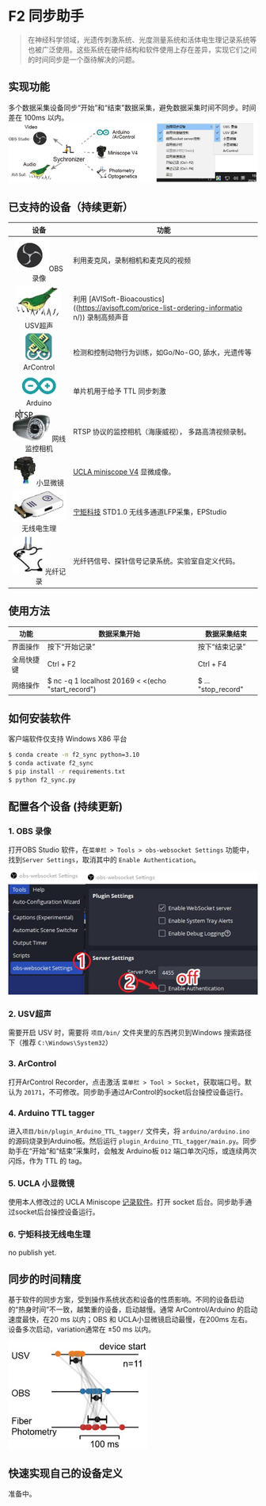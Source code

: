 # F2 同步助手

> 在神经科学领域，光遗传刺激系统、光度测量系统和活体电生理记录系统等也被广泛使用。这些系统在硬件结构和软件使用上存在差异，实现它们之间的时间同步是一个亟待解决的问题。



## 实现功能
多个数据采集设备同步“开始”和“结束”数据采集，避免数据采集时间不同步。时间差在 100ms 以内。
![image](images/function_snapshot.jpg)

## 已支持的设备（持续更新）

|                     设备                     | 功能                                                         |
| :------------------------------------------: | ------------------------------------------------------------ |
|  ![logo](images/OBSStudio_logo.jpg)OBS 录像  | 利用麦克风，录制相机和麦克风的视频                           |
|   ![logo](images/AVISoft_logo.jpg)USV超声    | 利用 [AVISoft-Bioacoustics]((https://avisoft.com/price-list-ordering-informatio n/)) 录制高频声音 |
| ![logo](images/ArControl_logo.jpg)ArControl  | 检测和控制动物行为训练，如Go/No-GO, 舔水，光遗传等           |
|   ![logo](images/Arduino_logo.jpg)Arduino    | 单片机用于给予 TTL 同步刺激                                  |
| ![logo](images/rtspCam_log.jpg)网线监控相机  | RTSP 协议的监控相机（海康威视）， 多路高清视频录制。         |
| ![logo](images/MiniscopeV4_logo.jpg)小显微镜 | [UCLA miniscope V4](https://open-ephys.org/miniscope-v4/miniscope-v4) 显微成像。 |
| ![logo](images/EPHYS_STD_logo.jpg)无线电生理 | [宁矩科技](http://www.neuramatrix.com.cn/) STD1.0 无线多通道LFP采集，EPStudio |
| ![logo](images/Photometry_logo.jpg)光纤记录  | 光纤钙信号、探针信号记录系统。实验室自定义代码。             |



## 使用方法

| 功能       | 数据采集开始                                       | 数据采集结束        |
| ---------- | -------------------------------------------------- | ------------------- |
| 界面操作   | 按下“开始记录”                                     | 按下“结束记录”      |
| 全局快捷键 | Ctrl + F2                                          | Ctrl + F4           |
| 网络操作   | $ nc -q 1 localhost 20169 < <(echo "start_record") | $ ... "stop_record" |



## 如何安装软件

客户端软件仅支持 Windows X86 平台

```bash
$ conda create -n f2_sync python=3.10
$ conda activate f2_sync
$ pip install -r requirements.txt
$ python f2_sync.py
```


## 配置各个设备 (持续更新)

### 1. OBS 录像

打开OBS Studio 软件，在`菜单栏 > Tools > obs-websocket Settings` 功能中，找到`Server Settings`，取消其中的 `Enable Authentication`。

![image](images/OBSStudio_config.jpg)

### 2. USV超声
需要开启 USV 时，需要将 `项目/bin/` 文件夹里的东西拷贝到Windows 搜索路径下（推荐 `C:\Windows\System32`）

### 3. ArControl
打开ArControl Recorder，点击激活 `菜单栏 > Tool > Socket`，获取端口号。默认为 `20171`，不可修改。同步助手通过ArControl的socket后台操控设备运行。

### 4. Arduino TTL tagger

进入`项目/bin/plugin_Arduino_TTL_tagger/` 文件夹，将 `arduino/arduino.ino` 的源码烧录到Arduino板。然后运行 `plugin_Arduino_TTL_tagger/main.py`。同步助手在“开始”和“结束”采集时，会触发 Arduino板 `D12` 端口单次闪烁，或连续两次闪烁，作为 TTL 的 tag。

### 5. UCLA 小显微镜

使用本人修改过的 UCLA Miniscope [记录软件](https://github.com/Aharoni-Lab/Miniscope-DAQ-QT-Software/pull/56)。打开 socket 后台。同步助手通过socket后台操控设备运行。

### 6. 宁矩科技无线电生理
no publish yet.



## 同步的时间精度

基于软件的同步方案，受到操作系统状态和设备的性质影响。不同的设备启动的“热身时间”不一致，越繁重的设备，启动越慢。通常 ArControl/Arduino 的启动速度最快，在20 ms 以内；OBS 和 UCLA小显微镜启动最慢，在200ms 左右。设备多次启动，variation通常在 ±50 ms 以内。

![image](images\performance.jpg)



## 快速实现自己的设备定义

准备中。